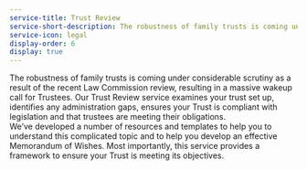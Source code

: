 ```yaml
---
service-title: Trust Review
service-short-description: The robustness of family trusts is coming under considerable scrutiny as a result of the recent Law Commission review, resulting in a massive wakeup call for Trustees.
service-icon: legal
display-order: 6
display: true
---
```

The robustness of family trusts is coming under considerable scrutiny as a result of the recent Law Commission review, resulting in a massive wakeup call for Trustees.  Our Trust Review service examines your trust set up, identifies any administration gaps, ensures your Trust is compliant with legislation and that trustees are meeting their obligations.  
We’ve developed a number of resources and templates to help you to understand this complicated topic and to help you develop an effective Memorandum of Wishes.  Most importantly, this service provides a framework to ensure your Trust is meeting its objectives.
